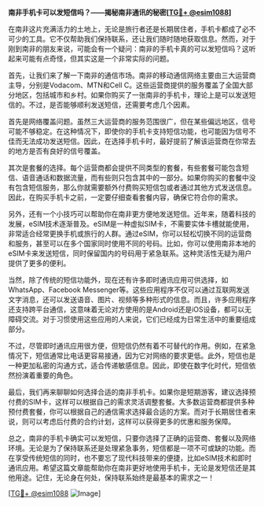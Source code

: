 **南非手机卡可以发短信吗？——揭秘南非通讯的秘密[[TG💪+ @esim1088](https://t.me/s/esim1088)]**

在南非这片充满活力的土地上，无论是旅行者还是长期居住者，手机卡都成了必不可少的工具。它不仅帮助我们保持联系，还让我们随时随地获取信息。然而，对于刚到南非的朋友来说，可能会有一个疑问：南非的手机卡真的可以发短信吗？这听起来可能有点奇怪，但其实这是一个非常实际的问题。

首先，让我们来了解一下南非的通信市场。南非的移动通信网络主要由三大运营商主导，分别是Vodacom、MTN和Cell C。这些运营商提供的服务覆盖了全国大部分地区，包括城市和乡村。如果你购买了一张南非的手机卡，理论上是可以发送短信的。不过，是否能够顺利发送短信，还需要考虑几个因素。

首先是网络覆盖问题。虽然三大运营商的服务范围很广，但在某些偏远地区，信号可能不够稳定。在这种情况下，即使你的手机卡支持短信功能，也可能因为信号不佳而无法成功发送短信。因此，在选择手机卡时，最好提前了解该运营商在你常去的地方是否有良好的信号覆盖。

其次是套餐的选择。每个运营商都会提供不同类型的套餐，有些套餐可能包含短信、语音通话和数据流量，而有些则只包含其中的一部分。如果你购买的套餐中没有包含短信服务，那么你就需要额外付费购买短信包或者通过其他方式发送信息。因此，在购买手机卡之前，一定要仔细查看套餐内容，确保它符合你的需求。

另外，还有一个小技巧可以帮助你在南非更方便地发送短信。近年来，随着科技的发展，eSIM技术逐渐普及。eSIM是一种虚拟SIM卡，不需要实体卡槽就能使用，非常适合经常更换手机或旅行的人群。通过eSIM，你可以轻松切换不同的运营商和服务，甚至可以在多个国家同时使用不同的号码。比如，你可以使用南非本地的eSIM卡来发送短信，同时保留国内的号码用于紧急联系。这种灵活性无疑为用户提供了更多的便利。

当然，除了传统的短信功能外，现在还有许多即时通讯应用可供选择，如WhatsApp、Facebook Messenger等。这些应用程序不仅可以通过互联网发送文字消息，还可以发送语音、图片、视频等多种形式的信息。而且，许多应用程序还支持跨平台通信，这意味着无论对方使用的是Android还是iOS设备，都可以无障碍交流。对于习惯使用这些应用的人来说，它们已经成为日常生活中的重要组成部分。

不过，尽管即时通讯应用很方便，但短信仍然有着不可替代的作用。例如，在紧急情况下，短信通常比电话更容易接通，因为它对网络的要求更低。此外，短信也是一种更加私密的沟通方式，适合传递敏感信息。因此，即使在数字化时代，短信依然扮演着重要的角色。

最后，我们再来聊聊如何选择合适的南非手机卡。如果你是短期游客，建议选择预付费的SIM卡，这样可以根据自己的需求灵活调整套餐。大多数运营商都提供多种预付费套餐，你可以根据自己的通信需求选择最合适的方案。而对于长期居住者来说，则可以考虑后付费的合约计划，这样可以获得更多的优惠和服务保障。

总之，南非的手机卡确实可以发短信，只要你选择了正确的运营商、套餐以及网络环境。无论是为了保持联系还是处理紧急事务，短信都是一项不可或缺的功能。而在享受传统短信的同时，也不要忘了现代科技带来的便捷，比如eSIM技术和即时通讯应用。希望这篇文章能帮助你在南非更好地使用手机卡，无论是发短信还是其他用途。记住，无论身在何处，保持联系始终是最基本的需求之一！

[[TG💪+ @esim1088](https://t.me/s/esim1088) ![Image](https://i.postimg.cc/4NQfJmqS/Snipaste-2025-05-13-00-14-12.png)]